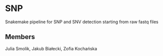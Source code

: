 # SNP
Snakemake pipeline for SNP and SNV detection starting from raw fastq files

## Members
Julia Smolik, Jakub Białecki, Zofia Kochańska

